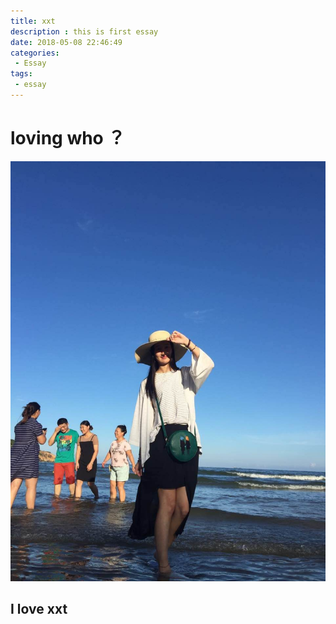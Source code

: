 ```yaml
---
title: xxt
description : this is first essay
date: 2018-05-08 22:46:49
categories:
 - Essay
tags:
 - essay
---
```


# loving who ？

<!-- more -->
<img src="/assets/uploads/here.png" class="full-image" />

## I love xxt
